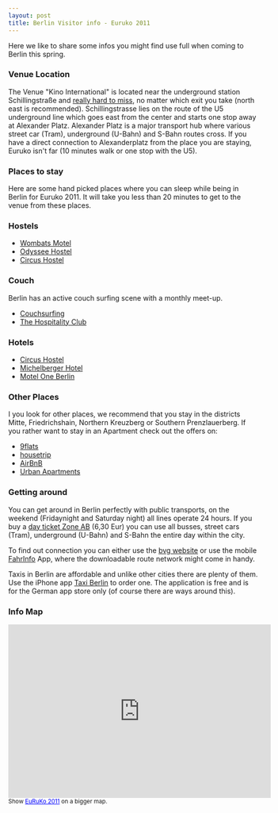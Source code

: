 ```yaml
---
layout: post
title: Berlin Visitor info - Euruko 2011
---
```


Here we like to share some infos you might find use full when coming to Berlin this spring.

### Venue Location
The Venue "Kino International" is located near the underground station Schillingstraße and [really hard to miss](http://maps.google.de/maps?hl=en&ie=UTF8&q=kino+international&fb=1&gl=de&hq=kino+international&cid=0,0,5477264429335183868&sqi=2&hnear=&ll=52.520543,13.42171&spn=0.008591,0.022724&z=16&layer=c&cbll=52.520492,13.421893&panoid=8eL5v8Qm62FY2ZrDVNzHHg&cbp=12,65.55,,0,0]), no matter which exit you take (north east is recommended). Schillingstrasse lies on the route of the U5 underground line which goes east from the center and starts one stop away at Alexander Platz. Alexander Platz is a major transport hub where various street car (Tram), underground (U-Bahn) and S-Bahn routes cross. If you have a direct connection to Alexanderplatz from the place you are staying, Euruko isn't far (10 minutes walk or one stop with the U5). 

### Places to stay
Here are some hand picked places where you can sleep while being in Berlin for Euruko 2011. It will take you less than 20 minutes to get to the venue from these places.

### Hostels
* [Wombats Motel](http://www.wombats-hostels.com/berlin/)
* [Odyssee Hostel](http://www.globetrotterhostel.de)
* [Circus Hostel](http://www.circus-berlin.de/0/circus_company.html)

### Couch
Berlin has an active couch surfing scene with a monthly meet-up.

* [Couchsurfing](http://www.couchsurfing.org/)
* [The Hospitality Club](http://www.hospitalityclub.org/)

### Hotels
* [Circus Hostel](http://www.circus-berlin.de/0/circus_company.html)
* [Michelberger Hotel](http://www.michelbergerhotel.com/#/en/hotel)
* [Motel One Berlin](http://www.motel-one.com/uk/motel-one-search/berlin/hotel-berlin-alexanderplatz.html)

### Other Places
I you look for other places, we recommend that you stay in the districts Mitte, Friedrichshain, Northern Kreuzberg or Southern Prenzlauerberg. If you rather want to stay in an Apartment check out the offers on:

* [9flats](http://9flats.com)
* [housetrip](http://housetrip.com)
* [AirBnB](http://www.airbnb.com/)
* [Urban Apartments](http://www.urban-apartments.com/berlin/)

### Getting around

You can get around in Berlin perfectly with public transports, on the weekend (Fridaynight and Saturday night) all lines operate 24 hours. If you buy a [day ticket Zone AB](http://www.bvg.de/index.php/en/17182/name/Single%2BTickets%2Band%2BDay%2BTicket/article/77357.html) (6,30 Eur) you can use all busses, street cars (Tram), underground (U-Bahn) and S-Bahn the entire day within the city.

To find out connection you can either use the [bvg website](http://www.fahrinfo-berlin.de/Fahrinfo/bin/query.bin/en?ld=0.1&) or use the mobile [FahrInfo](http://itunes.apple.com/us/app/fahrinfo-berlin/id284971745?mt=8) App, where the downloadable route network might come in handy.

Taxis in Berlin are affordable and unlike other cities there are plenty of them. Use the iPhone app [Taxi Berlin](http://itunes.apple.com/de/app/taxi-berlin/id399786921?mt=8) to order one. The application is free and is for the German app store only (of course there are ways around this).

### Info Map
<p id="visitor-info-map">
<iframe width="530" height="350" frameborder="0" scrolling="no" marginheight="0" marginwidth="0" src="http://maps.google.com/maps/ms?ie=UTF8&amp;hl=de&amp;oe=UTF8&amp;msa=0&amp;msid=209047120561350687342.0004a1a46a43c49df8c66&amp;ll=52.522697,13.424606&amp;spn=0.036556,0.090981&amp;z=13&amp;output=embed"></iframe><br /><small>
  Show 
  <a href="http://maps.google.com/maps/ms?ie=UTF8&amp;hl=de&amp;oe=UTF8&amp;msa=0&amp;msid=209047120561350687342.0004a1a46a43c49df8c66&amp;ll=52.522697,13.424606&amp;spn=0.036556,0.090981&amp;z=13&amp;source=embed" style="color:#0000FF;text-align:left">EuRuKo 2011</a> on a bigger map.</small>
</p>